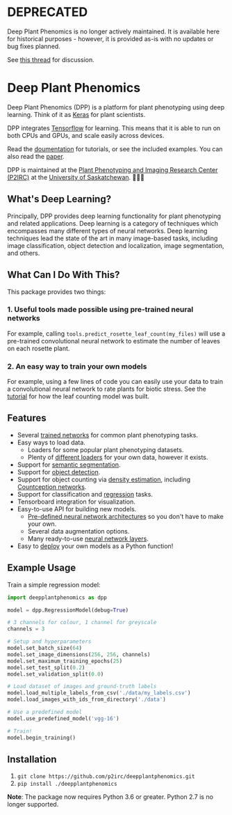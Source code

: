 # DEPRECATED

Deep Plant Phenomics is no longer actively maintained. It is available here for historical purposes - however, it is provided as-is with no updates or bug fixes planned.

See [this thread](https://twitter.com/jordanubbens/status/1347273714631585792) for discussion.

# Deep Plant Phenomics

Deep Plant Phenomics (DPP) is a platform for plant phenotyping using deep learning. Think of it as [Keras](https://keras.io/) for plant scientists.

DPP integrates [Tensorflow](https://www.tensorflow.org/) for learning. This means that it is able to run on both CPUs and GPUs, and scale easily across devices.

Read the [doumentation](http://deep-plant-phenomics.readthedocs.io/en/latest/) for tutorials, or see the included examples. You can also read the [paper](http://journal.frontiersin.org/article/10.3389/fpls.2017.01190/full).

DPP is maintained at the [Plant Phenotyping and Imaging Research Center (P2IRC)](http://p2irc.usask.ca/) at the [University of Saskatchewan](https://www.usask.ca/). 🌾🇨🇦

## What's Deep Learning?

Principally, DPP provides deep learning functionality for plant phenotyping and related applications. Deep learning is a category of techniques which encompasses many different types of neural networks. Deep learning techniques lead the state of the art in many image-based tasks, including image classification, object detection and localization, image segmentation, and others.

## What Can I Do With This?

This package provides two things:

### 1. Useful tools made possible using pre-trained neural networks

For example, calling `tools.predict_rosette_leaf_count(my_files)` will use a pre-trained convolutional neural network to estimate the number of leaves on each rosette plant.

### 2. An easy way to train your own models

For example, using a few lines of code you can easily use your data to train a convolutional neural network to rate plants for biotic stress. See the [tutorial](http://deep-plant-phenomics.readthedocs.io/en/latest/Tutorial-Training-The-Leaf-Counter/) for how the leaf counting model was built.

## Features

- Several [trained networks](http://deep-plant-phenomics.readthedocs.io/en/latest/Tools/) for common plant phenotyping tasks.
- Easy ways to load data.
    - Loaders for some popular plant phenotyping datasets.
    - Plenty of [different loaders](http://deep-plant-phenomics.readthedocs.io/en/latest/Loaders/) for your own data, however it exists.
- Support for [semantic segmentation](http://deep-plant-phenomics.readthedocs.io/en/latest/Semantic-Segmentation/).
- Support for [object detection](http://deep-plant-phenomics.readthedocs.io/en/latest/Tutorial-Training-An-Object-Detector).
- Support for object counting via [density estimation](http://deep-plant-phenomics.readthedocs.io/en/latest/Tutorial-Object-Counting-with-Heatmaps), including [Countception networks](http://deep-plant-phenomics.readthedocs.io/en/latest/Tutorial-Object-Counting-with-Countception/).
- Support for classification and [regression](http://deep-plant-phenomics.readthedocs.io/en/latest/Tutorial-Training-The-Leaf-Counter) tasks.
- Tensorboard integration for visualization.
- Easy-to-use API for building new models.
    - [Pre-defined neural network architectures](http://deep-plant-phenomics.readthedocs.io/en/latest/Predefined-Model-Architectures) so you don't have to make your own.
    - Several data augmentation options.
    - Many ready-to-use [neural network layers](http://deep-plant-phenomics.readthedocs.io/en/latest/Neural-Network-Layers/).
- Easy to [deploy](http://deep-plant-phenomics.readthedocs.io/en/latest/Tutorial-Deployment/) your own models as a Python function!

## Example Usage

Train a simple regression model:

```python
import deepplantphenomics as dpp

model = dpp.RegressionModel(debug=True)

# 3 channels for colour, 1 channel for greyscale
channels = 3

# Setup and hyperparameters
model.set_batch_size(64)
model.set_image_dimensions(256, 256, channels)
model.set_maximum_training_epochs(25)
model.set_test_split(0.2)
model.set_validation_split(0.0)

# Load dataset of images and ground-truth labels
model.load_multiple_labels_from_csv('./data/my_labels.csv')
model.load_images_with_ids_from_directory('./data')

# Use a predefined model
model.use_predefined_model('vgg-16')

# Train!
model.begin_training()
```

## Installation

1. `git clone https://github.com/p2irc/deepplantphenomics.git`
2. `pip install ./deepplantphenomics`

**Note**: The package now requires Python 3.6 or greater. Python 2.7 is no longer supported.

